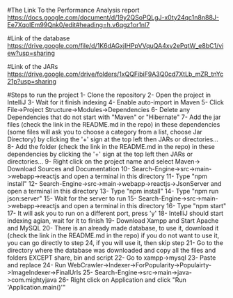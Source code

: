 #The Link To the Performance Analysis report 
https://docs.google.com/document/d/19y2QSoPQLgJ-x0ty24qc1n8n88J-Ee7XqoIEm99Qnk0/edit#heading=h.v6qgz1or1nl7

#Link of the database
	https://drive.google.com/file/d/1K6dAGxjIHPpVVquQA4xv2ePqtW_e8bC1/view?usp=sharing

#Link of the JARs
	https://drive.google.com/drive/folders/1xQQFibiF9A3Q0cd7XtLb_mZR_tnYc21p?usp=sharing

#Steps to run the project
	1- Clone the repository
	2- Open the project in IntelliJ
	3- Wait for it finish indexing
	4- Enable auto-import in Maven
	5- Click File->Project Structure->Modules->Dependencies
	6- Delete any Dependencies that do not start with "Maven" or "Hibernate"
	7- Add the jar files (check the link in the README.md in the repo) in these dependencies 
	(some files will ask you to choose a category from a list, choose Jar Directory)
	by clicking the '+' sign at the top left then JARs or directories...
	8- Add the folder (check the link in the README.md in the repo) in these dependencies
	by clicking the '+' sign at the top left then JARs or directories...
	9- Right click on the project name and select Maven-> Download Sources and Documentation
	10- Search-Engine->src->main->webapp->reactjs and open a terminal in this directory
	11- Type "npm install"
	12- Search-Engine->src->main->webapp->reactjs->JsonServer and open a terminal in this directory
	13- Type "npm install"
	14- Type "npm run json:server"
	15- Wait for the server to run
	15- Search-Engine->src->main->webapp->reactjs and open a terminal in this directory
	16- Type "npm start"
	17- It will ask you to run on a different port, press 'y'
	18- IntelliJ should start indexing agian, wait for it to finish
	19- Download Xampp and Start Apache and MySQL
	20- There is an already made database, to use it, download it (check the link in the README.md in the repo)
	if you do not want to use it, you can go directly to step 24, if you will use it, then skip step
	21- Go to the directory where the database was downloaded and copy all the files and folders EXCEPT
	share, bin and script
	22- Go to xampp->mysql
	23- Paste and replace
	24- Run WebCrawler->Indexer->ForPopularity->Populairty->ImageIndexer->FinalUrls
	25- Search-Engine->src->main->java->com.mightyjava
	26- Right click on Application and click "Run 'Application.main()'"

